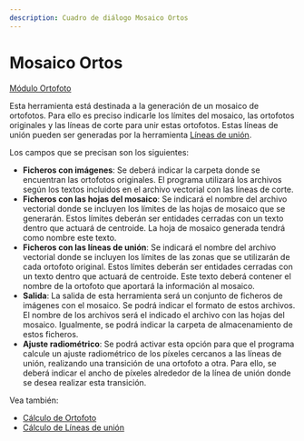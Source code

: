 ```yaml
---
description: Cuadro de diálogo Mosaico Ortos
---
```


# Mosaico Ortos

[Módulo Ortofoto](./)

Esta herramienta está destinada a la generación de un mosaico de ortofotos. Para ello es preciso indicarle los límites del mosaico, las ortofotos originales y las líneas de corte para unir estas ortofotos. Estas líneas de unión pueden ser generadas por la herramienta [Líneas de unión](untitled-148.md).

Los campos que se precisan son los siguientes:

* **Ficheros con imágenes**: Se deberá indicar la carpeta donde se encuentran las ortofotos originales. El programa utilizará los archivos según los textos incluidos en el archivo vectorial con las líneas de corte.
* **Ficheros con las hojas del mosaico**: Se indicará el nombre del archivo vectorial donde se incluyen los límites de las hojas de mosaico que se generarán. Estos límites deberán ser entidades cerradas con un texto dentro que actuará de centroide. La hoja de mosaico generada tendrá como nombre este texto.
* **Ficheros con las líneas de unión**: Se indicará el nombre del archivo vectorial donde se incluyen los límites de las zonas que se utilizarán de cada ortofoto original. Estos límites deberán ser entidades cerradas con un texto dentro que actuará de centroide. Este texto deberá contener el nombre de la ortofoto que aportará la información al mosaico.
* **Salida**: La salida de esta herramienta será un conjunto de ficheros de imágenes con el mosaico. Se podrá indicar el formato de estos archivos. El nombre de los archivos será el indicado el archivo con las hojas del mosaico. Igualmente, se podrá indicar la carpeta de almacenamiento de estos ficheros.
* **Ajuste radiométrico**: Se podrá activar esta opción para que el programa calcule un ajuste radiométrico de los píxeles cercanos a las líneas de unión, realizando una transición de una ortofoto a otra. Para ello, se deberá indicar el ancho de píxeles alrededor de la línea de unión donde se desea realizar esta transición.

Vea también:

* [Cálculo de Ortofoto](untitled-55.md)
* [Cálculo de Líneas de unión](untitled-148.md)

